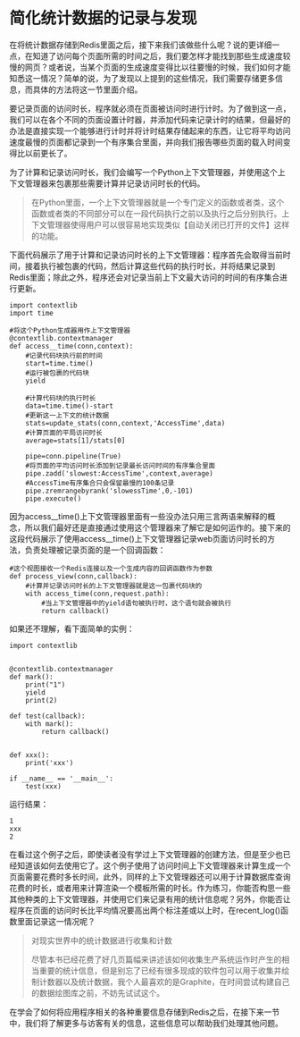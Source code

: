 # 简化统计数据的记录与发现

在将统计数据存储到Redis里面之后，接下来我们该做些什么呢？说的更详细一点，在知道了访问每个页面所需的时间之后，我们要怎样才能找到那些生成速度较慢的网页？或者说，当某个页面的生成速度变得比以往要慢的时候，我们如何才能知悉这一情况？简单的说，为了发现以上提到的这些情况，我们需要存储更多信息，而具体的方法将这一节里面介绍。

要记录页面的访问时长，程序就必须在页面被访问时进行计时。为了做到这一点，我们可以在各个不同的页面设置计时器，并添加代码来记录计时的结果，但最好的办法是直接实现一个能够进行计时并将计时结果存储起来的东西，让它将平均访问速度最慢的页面都记录到一个有序集合里面，并向我们报告哪些页面的载入时间变得比以前更长了。

为了计算和记录访问时长，我们会编写一个Python上下文管理器，并使用这个上下文管理器来包裹那些需要计算并记录访问时长的代码。

> 在Python里面，一个上下文管理器就是一个专门定义的函数或者类，这个函数或者类的不同部分可以在一段代码执行之前以及执行之后分别执行。上下文管理器使得用户可以很容易地实现类似【自动关闭已打开的文件】这样的功能。

下面代码展示了用于计算和记录访问时长的上下文管理器：程序首先会取得当前时间，接着执行被包裹的代码，然后计算这些代码的执行时长，并将结果记录到  
Redis里面；除此之外，程序还会对记录当前上下文最大访问的时间的有序集合进行更新。

```
import contextlib
import time

#将这个Python生成器用作上下文管理器
@contextlib.contextmanager
def access__time(conn,context):
    #记录代码块执行前的时间
    start=time.time()
    #运行被包裹的代码块
    yield

    #计算代码块的执行时长
    data=time.time()-start
    #更新这一上下文的统计数据
    stats=update_stats(conn,context,'AccessTime',data)
    #计算页面的平局访问时长
    average=stats[1]/stats[0]

    pipe=conn.pipeline(True)
    #将页面的平均访问时长添加到记录最长访问时间的有序集合里面
    pipe.zadd('slowest:AccessTime',context,average)
    #AccessTime有序集合只会保留最慢的100条记录
    pipe.zremrangebyrank('slowessTime',0,-101)
    pipe.execute()
```

因为access\_\_time\(\)上下文管理器里面有一些没办法只用三言两语来解释的概念，所以我们最好还是直接通过使用这个管理器来了解它是如何运作的。接下来的这段代码展示了使用access\_\_time\(\)上下文管理器记录web页面访问时长的方法，负责处理被记录页面的是一个回调函数：

```
#这个视图接收一个Redis连接以及一个生成内容的回调函数作为参数
def process_view(conn,callback):
    #计算并记录访问时长的上下文管理器就是这一包裹代码块的
    with access_time(conn,request.path):
        #当上下文管理器中的yield语句被执行时，这个语句就会被执行
        return callback()
```

如果还不理解，看下面简单的实例：

```
import contextlib


@contextlib.contextmanager
def mark():
    print("1")
    yield
    print(2)

def test(callback):
    with mark():
        return callback()


def xxx():
    print('xxx')

if __name__ == '__main__':
    test(xxx)
```

运行结果：

```
1
xxx
2
```

在看过这个例子之后，即使读者没有学过上下文管理器的创建方法，但是至少也已经知道该如何去使用它了。这个例子使用了访问时间上下文管理器来计算生成一个页面需要花费时多长时间，此外，同样的上下文管理器还可以用于计算数据库查询花费的时长，或者用来计算渲染一个模板所需的时长。作为练习，你能否构思一些其他种类的上下文管理器，并使用它们来记录有用的统计信息呢？另外，你能否让程序在页面的访问时长比平均情况要高出两个标注差或以上时，在recent\_log\(\)函数里面记录这一情况呢？

> 对现实世界中的统计数据进行收集和计数
>
> 尽管本书已经花费了好几页篇幅来讲述该如何收集生产系统运作时产生的相当重要的统计信息，但是别忘了已经有很多现成的软件包可以用于收集并绘制计数器以及统计数据，我个人最喜欢的是Graphite，在时间尝试构建自己的数据绘图库之前，不妨先试试这个。

在学会了如何将应用程序相关的各种重要信息存储到Redis之后，在接下来一节中，我们将了解更多与访客有关的信息，这些信息可以帮助我们处理其他问题。

